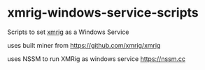 # xmrig-windows-service-scripts
Scripts to set [xmrig](https://github.com/xmrig/xmrig) as a Windows Service

uses built miner from https://github.com/xmrig/xmrig

uses NSSM to run XMRig as windows service https://nssm.cc
